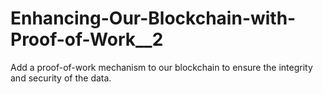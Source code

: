 # Enhancing-Our-Blockchain-with-Proof-of-Work__2
Add a proof-of-work mechanism to our blockchain to ensure the integrity and security of the data.
